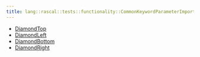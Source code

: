 ```yaml
---
title: lang::rascal::tests::functionality::CommonKeywordParameterImport2
---
```



* [DiamondTop](../../../../../../Library/lang/rascal/tests/functionality/CommonKeywordParameterImport2/DiamondTop.md)
* [DiamondLeft](../../../../../../Library/lang/rascal/tests/functionality/CommonKeywordParameterImport2/DiamondLeft.md)
* [DiamondBottom](../../../../../../Library/lang/rascal/tests/functionality/CommonKeywordParameterImport2/DiamondBottom.md)
* [DiamondRight](../../../../../../Library/lang/rascal/tests/functionality/CommonKeywordParameterImport2/DiamondRight.md)